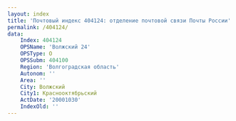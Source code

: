 ```yaml
---
layout: index
title: 'Почтовый индекс 404124: отделение почтовой связи Почты России'
permalink: /404124/
data:
    Index: 404124
    OPSName: 'Волжский 24'
    OPSType: О
    OPSSubm: 404100
    Region: 'Волгоградская область'
    Autonom: ''
    Area: ''
    City: Волжский
    City1: Краснооктябрьский
    ActDate: '20001030'
    IndexOld: ''
---
```

